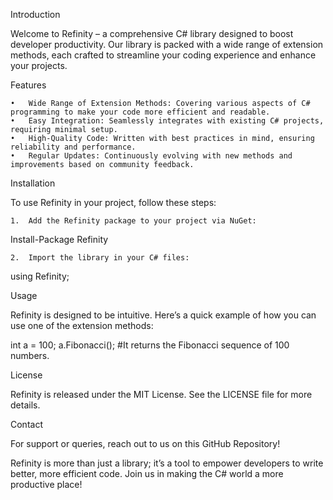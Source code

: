 Introduction

Welcome to Refinity – a comprehensive C# library designed to boost developer productivity. Our library is packed with a wide range of extension methods, each crafted to streamline your coding experience and enhance your projects.

Features

	•	Wide Range of Extension Methods: Covering various aspects of C# programming to make your code more efficient and readable.
	•	Easy Integration: Seamlessly integrates with existing C# projects, requiring minimal setup.
	•	High-Quality Code: Written with best practices in mind, ensuring reliability and performance.
	•	Regular Updates: Continuously evolving with new methods and improvements based on community feedback.

Installation

To use Refinity in your project, follow these steps:

	1.	Add the Refinity package to your project via NuGet:

Install-Package Refinity


	2.	Import the library in your C# files:

using Refinity;


Usage

Refinity is designed to be intuitive. Here’s a quick example of how you can use one of the extension methods:

int a = 100;
a.Fibonacci(); 
#It returns the Fibonacci sequence of 100 numbers.

License

Refinity is released under the MIT License. See the LICENSE file for more details.

Contact

For support or queries, reach out to us on this GitHub Repository!

Refinity is more than just a library; it’s a tool to empower developers to write better, more efficient code. Join us in making the C# world a more productive place!